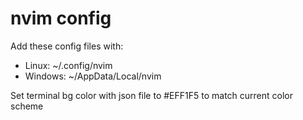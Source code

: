 # nvim config

Add these config files with:

- Linux: ~/.config/nvim
- Windows: ~/AppData/Local/nvim

Set terminal bg color with json file to #EFF1F5 to match current color scheme
